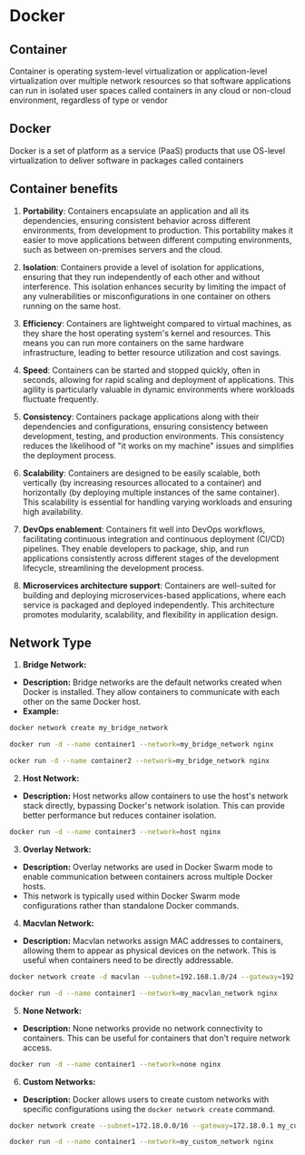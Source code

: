 # Docker
## Container
Container is operating system-level virtualization or application-level virtualization over multiple network resources so that software applications can run in isolated user spaces called containers in any cloud or non-cloud environment, regardless of type or vendor

## Docker
Docker is a set of platform as a service (PaaS) products that use OS-level virtualization to deliver software in packages called containers

## Container benefits
1. **Portability**: Containers encapsulate an application and all its dependencies, ensuring consistent behavior across different environments, from development to production. This portability makes it easier to move applications between different computing environments, such as between on-premises servers and the cloud.

2. **Isolation**: Containers provide a level of isolation for applications, ensuring that they run independently of each other and without interference. This isolation enhances security by limiting the impact of any vulnerabilities or misconfigurations in one container on others running on the same host.

3. **Efficiency**: Containers are lightweight compared to virtual machines, as they share the host operating system's kernel and resources. This means you can run more containers on the same hardware infrastructure, leading to better resource utilization and cost savings.

4. **Speed**: Containers can be started and stopped quickly, often in seconds, allowing for rapid scaling and deployment of applications. This agility is particularly valuable in dynamic environments where workloads fluctuate frequently.

5. **Consistency**: Containers package applications along with their dependencies and configurations, ensuring consistency between development, testing, and production environments. This consistency reduces the likelihood of "it works on my machine" issues and simplifies the deployment process.

6. **Scalability**: Containers are designed to be easily scalable, both vertically (by increasing resources allocated to a container) and horizontally (by deploying multiple instances of the same container). This scalability is essential for handling varying workloads and ensuring high availability.

7. **DevOps enablement**: Containers fit well into DevOps workflows, facilitating continuous integration and continuous deployment (CI/CD) pipelines. They enable developers to package, ship, and run applications consistently across different stages of the development lifecycle, streamlining the development process.

8. **Microservices architecture support**: Containers are well-suited for building and deploying microservices-based applications, where each service is packaged and deployed independently. This architecture promotes modularity, scalability, and flexibility in application design.

## Network Type
1. **Bridge Network:**
- **Description:** Bridge networks are the default networks created when Docker is installed. They allow containers to communicate with each other on the same Docker host.
- **Example:**
```bash
docker network create my_bridge_network

docker run -d --name container1 --network=my_bridge_network nginx

ocker run -d --name container2 --network=my_bridge_network nginx
```

2. **Host Network:**
- **Description:** Host networks allow containers to use the host's network stack directly, bypassing Docker's network isolation. This can provide better performance but reduces container isolation.
```bash
docker run -d --name container3 --network=host nginx
```

3. **Overlay Network:**
- **Description:** Overlay networks are used in Docker Swarm mode to enable communication between containers across multiple Docker hosts.
- This network is typically used within Docker Swarm mode configurations rather than standalone Docker commands.

4. **Macvlan Network:**
- **Description:** Macvlan networks assign MAC addresses to containers, allowing them to appear as physical devices on the network. This is useful when containers need to be directly addressable.
```bash
docker network create -d macvlan --subnet=192.168.1.0/24 --gateway=192.168.1.1 -o parent=eth0 my_macvlan_network

docker run -d --name container1 --network=my_macvlan_network nginx
```

5. **None Network:**
- **Description:** None networks provide no network connectivity to containers. This can be useful for containers that don't require network access.
```bash
docker run -d --name container1 --network=none nginx
```

6. **Custom Networks:**
- **Description:** Docker allows users to create custom networks with specific configurations using the `docker network create` command.
```bash
docker network create --subnet=172.18.0.0/16 --gateway=172.18.0.1 my_custom_network

docker run -d --name container1 --network=my_custom_network nginx
```
